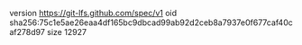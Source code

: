 version https://git-lfs.github.com/spec/v1
oid sha256:75c1e5ae26eaa4df165bc9dbcad99ab92d2ceb8a7937e0f677caf40caf278d97
size 12927
